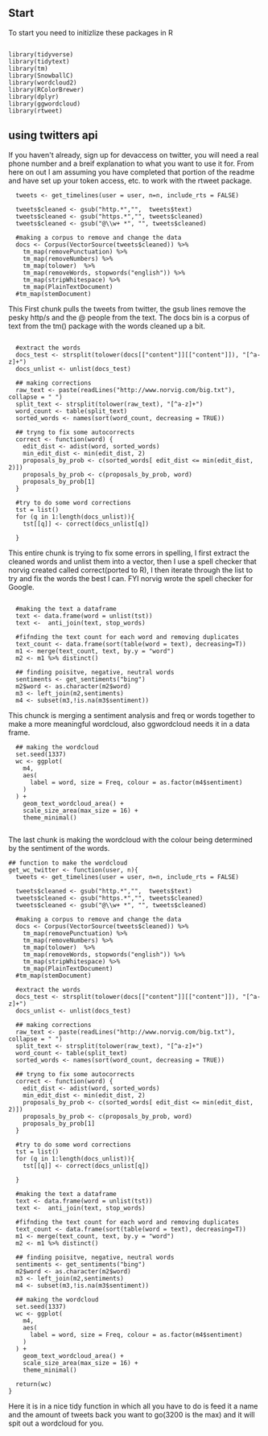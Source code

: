 

## Start

To start you need to initizlize these packages in R


```{r, echo=FALSE}

library(tidyverse)
library(tidytext)
library(tm)
library(SnowballC)
library(wordcloud2)
library(RColorBrewer)
library(dplyr)
library(ggwordcloud)
library(rtweet)

```

## using twitters api

If you haven't already, sign up for devaccess on twitter, you will need a real phone number and a breif explanation to what you want to use it for.
From here on out I am assuming you have completed that portion of the readme and have set up your token access, etc. to work with the rtweet package.



```{r , echo=FALSE}
  tweets <- get_timelines(user = user, n=n, include_rts = FALSE)
  
  tweets$cleaned <- gsub("http.*","",  tweets$text)
  tweets$cleaned <- gsub("https.*","", tweets$cleaned)
  tweets$cleaned <- gsub("@\\w+ *", "", tweets$cleaned)
  
  #making a corpus to remove and change the data
  docs <- Corpus(VectorSource(tweets$cleaned)) %>%
    tm_map(removePunctuation) %>%
    tm_map(removeNumbers) %>%
    tm_map(tolower)  %>%
    tm_map(removeWords, stopwords("english")) %>%
    tm_map(stripWhitespace) %>%
    tm_map(PlainTextDocument)
  #tm_map(stemDocument)
```
This First chunk pulls the tweets from twitter, the gsub lines remove the pesky http/s and the @ people from the text. The docs bin is a corpus of text from the tm() package with the words cleaned up a bit.
```{r}
  
  #extract the words
  docs_test <- strsplit(tolower(docs[["content"]][["content"]]), "[^a-z]+")
  docs_unlist <- unlist(docs_test)
  
  ## making corrections
  raw_text <- paste(readLines("http://www.norvig.com/big.txt"), collapse = " ")
  split_text <- strsplit(tolower(raw_text), "[^a-z]+")
  word_count <- table(split_text)
  sorted_words <- names(sort(word_count, decreasing = TRUE))
  
  ## tryng to fix some autocorrects
  correct <- function(word) {
    edit_dist <- adist(word, sorted_words)
    min_edit_dist <- min(edit_dist, 2)
    proposals_by_prob <- c(sorted_words[ edit_dist <= min(edit_dist, 2)])
    proposals_by_prob <- c(proposals_by_prob, word)
    proposals_by_prob[1]
  }
  
  #try to do some word corrections
  tst = list()
  for (q in 1:length(docs_unlist)){
    tst[[q]] <- correct(docs_unlist[q])
    
  }
```
This entire chunk is trying to fix some errors in spelling, I first extract the cleaned words and unlist them into a vector, then I use a spell checker that norvig created called correct(ported to R), I then iterate through the list to try and fix the words the best I can. FYI norvig wrote the spell checker for Google.
```{r}
  
  #making the text a dataframe
  text <- data.frame(word = unlist(tst))
  text <-  anti_join(text, stop_words)
  
  #fifnding the text count for each word and removing duplicates
  text_count <- data.frame(sort(table(word = text), decreasing=T))
  m1 <- merge(text_count, text, by.y = "word")
  m2 <- m1 %>% distinct()
  
  ## finding poisitve, negative, neutral words
  sentiments <- get_sentiments("bing")
  m2$word <- as.character(m2$word)
  m3 <- left_join(m2,sentiments)
  m4 <- subset(m3,!is.na(m3$sentiment))
```
This chunck is merging a sentiment analysis and freq or words together to make a more meaningful wordcloud, also ggwordcloud needs it in a data frame.
```{r}
  ## making the wordcloud
  set.seed(1337)
  wc <- ggplot(
    m4,
    aes(
      label = word, size = Freq, colour = as.factor(m4$sentiment)
    )
  ) +
    geom_text_wordcloud_area() +
    scale_size_area(max_size = 16) +
    theme_minimal()
  
```
The last chunk is making the wordcloud with the colour being determined by the sentiment of the words.


```{r}
## function to make the wordcloud
get_wc_twitter <- function(user, n){
  tweets <- get_timelines(user = user, n=n, include_rts = FALSE)
  
  tweets$cleaned <- gsub("http.*","",  tweets$text)
  tweets$cleaned <- gsub("https.*","", tweets$cleaned)
  tweets$cleaned <- gsub("@\\w+ *", "", tweets$cleaned)
  
  #making a corpus to remove and change the data
  docs <- Corpus(VectorSource(tweets$cleaned)) %>%
    tm_map(removePunctuation) %>%
    tm_map(removeNumbers) %>%
    tm_map(tolower)  %>%
    tm_map(removeWords, stopwords("english")) %>%
    tm_map(stripWhitespace) %>%
    tm_map(PlainTextDocument)
  #tm_map(stemDocument)
  
  #extract the words
  docs_test <- strsplit(tolower(docs[["content"]][["content"]]), "[^a-z]+")
  docs_unlist <- unlist(docs_test)
  
  ## making corrections
  raw_text <- paste(readLines("http://www.norvig.com/big.txt"), collapse = " ")
  split_text <- strsplit(tolower(raw_text), "[^a-z]+")
  word_count <- table(split_text)
  sorted_words <- names(sort(word_count, decreasing = TRUE))
  
  ## tryng to fix some autocorrects
  correct <- function(word) {
    edit_dist <- adist(word, sorted_words)
    min_edit_dist <- min(edit_dist, 2)
    proposals_by_prob <- c(sorted_words[ edit_dist <= min(edit_dist, 2)])
    proposals_by_prob <- c(proposals_by_prob, word)
    proposals_by_prob[1]
  }
  
  #try to do some word corrections
  tst = list()
  for (q in 1:length(docs_unlist)){
    tst[[q]] <- correct(docs_unlist[q])
    
  }
  
  #making the text a dataframe
  text <- data.frame(word = unlist(tst))
  text <-  anti_join(text, stop_words)
  
  #fifnding the text count for each word and removing duplicates
  text_count <- data.frame(sort(table(word = text), decreasing=T))
  m1 <- merge(text_count, text, by.y = "word")
  m2 <- m1 %>% distinct()
  
  ## finding poisitve, negative, neutral words
  sentiments <- get_sentiments("bing")
  m2$word <- as.character(m2$word)
  m3 <- left_join(m2,sentiments)
  m4 <- subset(m3,!is.na(m3$sentiment))
  
  ## making the wordcloud
  set.seed(1337)
  wc <- ggplot(
    m4,
    aes(
      label = word, size = Freq, colour = as.factor(m4$sentiment)
    )
  ) +
    geom_text_wordcloud_area() +
    scale_size_area(max_size = 16) +
    theme_minimal()
  
  return(wc)
}
```

Here it is in a nice tidy function in which all you have to do is feed it a name and the amount of tweets back you want to go(3200 is the max) and it will spit out a wordcloud for you.
